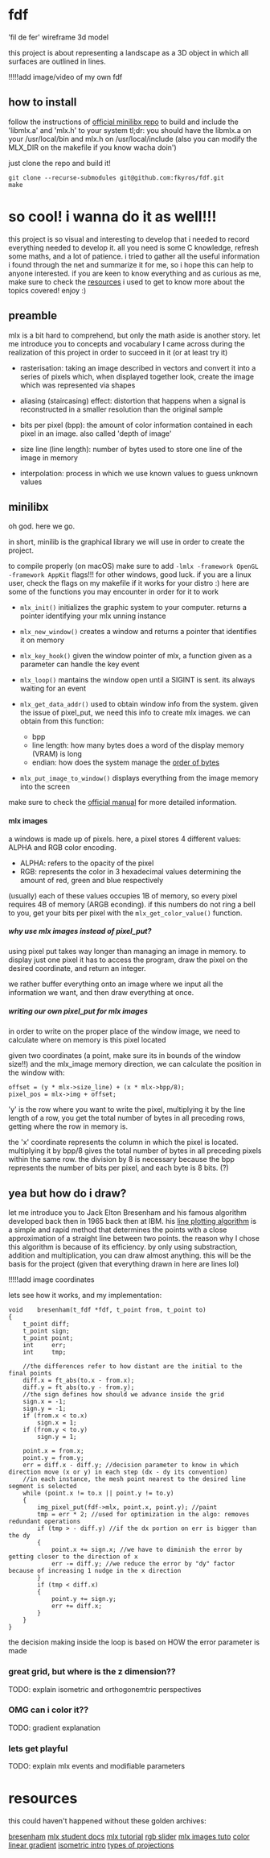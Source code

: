 # fdf
’fil de fer' wireframe 3d model

this project is about representing a landscape as a 3D object in which all surfaces are outlined in lines.

!!!!!add image/video of my own fdf

## how to install

follow the instructions of [official minilibx repo](https://github.com/42Paris/minilibx-linux) to build and include the 'libmlx.a' and 'mlx.h' to your system
    tl;dr: you should have the libmlx.a on your /usr/local/bin and mlx.h on /usr/local/include (also you can modify the MLX_DIR on the makefile if you know wacha doin')

just clone the repo and build it!
```
git clone --recurse-submodules git@github.com:fkyros/fdf.git
make
```

# so cool! i wanna do it as well!!!

this project is so visual and interesting to develop that i needed to record everything needed to develop it. all you need is some C knowledge, refresh some maths, and a lot of patience.
i tried to gather all the useful information i found through the net and summarize it for me, so i hope this can help to anyone interested. 
if you are keen to know everything and as curious as me, make sure to check the [resources](#resources) i used to get to know more about the topics covered! enjoy :)

## preamble

mlx is a bit hard to comprehend, but only the math aside is another story. let me introduce you to concepts and vocabulary I came across during the realization of this project in order to succeed in it (or at least try it)

- rasterisation: taking an image described in vectors and convert it into a series of pixels which, when displayed together look, create the image which was represented via shapes

- aliasing (staircasing) effect: distortion that happens when a signal is reconstructed in a smaller resolution than the original sample

- bits per pixel (bpp): the amount of color information contained in each pixel in an image. also called 'depth of image'

- size line (line length): number of bytes used to store one line of the image in memory

- interpolation: process in which we use known values to guess unknown values

## minilibx

oh god. here we go.

in short, minilib is the graphical library we will use in order to create the project.

to compile properly (on macOS) make sure to add `-lmlx -framework OpenGL -framework AppKit` flags!!! for other windows, good luck. if you are a linux user, check the flags on my makefile if it works for your distro :)
here are some of the functions you may encounter in order for it to work

- `mlx_init()` initializes the graphic system to your computer. returns a pointer identifying your mlx unning instance

- `mlx_new_window()` creates a window and returns a pointer that identifies it on memory

- `mlx_key_hook()` given the window pointer of mlx, a function given as a parameter can handle the key event

- `mlx_loop()` mantains the window open until a SIGINT is sent. its always waiting for an event

- `mlx_get_data_addr()` used to obtain window info from the system. given the issue of pixel\_put, we need this info to create mlx images. we can obtain from this function:
	- bpp
	- line length: how many bytes does a word of the display memory (VRAM) is long
	- endian: how does the system manage the [order of bytes](https://en.wikipedia.org/wiki/Endianness)

- `mlx_put_image_to_window()` displays everything from the image memory into the screen

make sure to check the [official manual](https://github.com/42Paris/minilibx-linux/tree/master/man/man1) for more detailed information.

#### mlx images

a windows is made up of pixels. here, a pixel stores 4 different values: ALPHA and RGB color encoding.
- ALPHA: refers to the opacity of the pixel
- RGB: represents the color in 3 hexadecimal values determining the amount of red, green and blue respectively

(usually) each of these values occupies 1B of memory, so every pixel requires 4B of memory (ARGB econding). if this numbers do not ring a bell to you, get your bits per pixel with the `mlx_get_color_value()` function.

##### why use mlx images instead of pixel\_put?

using pixel put takes way longer than managing an image in memory. to display just one pixel it has to access the program, draw the pixel on the desired coordinate, and return an integer. 

we rather buffer everything onto an image where we input all the information we want, and then draw everything at once.

##### writing our own pixel\_put for mlx images
in order to write on the proper place of the window image, we need to calculate where on memory is this pixel located

given two coordinates (a point, make sure its in bounds of the window size!!) and the mlx\_image memory direction, we can calculate the position in the window with:

	offset = (y * mlx->size_line) + (x * mlx->bpp/8);
	pixel_pos = mlx->img + offset;

'y' is the row where you want to write the pixel, multiplying it by the line length of a row, you get the total number of bytes in all preceding rows, getting where the row in memory is.

the 'x' coordinate represents the column in which the pixel is located. multiplying it by bpp/8 gives the total number of bytes in all preceding pixels within the same row. the division by 8 is necessary because the bpp represents the number of bits per pixel, and each byte is 8 bits. (?)




## yea but how do i draw?

let me introduce you to Jack Elton Bresenham and his famous algorithm developed back then in 1965 back then at IBM.
his [line plotting algorithm](https://gitlab.cecs.anu.edu.au/pages/2018-S1/courses/comp1100/assignments/02/Bresenham.pdf) is a simple and rapid method that determines the points with a close approximation of a straight line between two points. the reason why I chose this algorithm is because of its efficiency. by only using substraction, addition and multiplication, you can draw almost anything. this will be the basis for the project (given that everything drawn in here are lines lol)

!!!!!add image coordinates

lets see how it works, and my implementation:

```
void    bresenham(t_fdf *fdf, t_point from, t_point to)
{
    t_point diff;
    t_point sign;
    t_point point;
    int     err;
    int     tmp;

	//the differences refer to how distant are the initial to the final points
    diff.x = ft_abs(to.x - from.x);
    diff.y = ft_abs(to.y - from.y);
	//the sign defines how should we advance inside the grid
    sign.x = -1;
    sign.y = -1;
    if (from.x < to.x)
        sign.x = 1;
    if (from.y < to.y)
        sign.y = 1;

    point.x = from.x;
    point.y = from.y;
    err = diff.x - diff.y; //decision parameter to know in which direction move (x or y) in each step (dx - dy its convention)
    //in each instance, the mesh point nearest to the desired line segment is selected
    while (point.x != to.x || point.y != to.y)
    {
        img_pixel_put(fdf->mlx, point.x, point.y); //paint
        tmp = err * 2; //used for optimization in the algo: removes redundant operations
        if (tmp > - diff.y) //if the dx portion on err is bigger than the dy
        {
            point.x += sign.x; //we have to diminish the error by getting closer to the direction of x
            err -= diff.y; //we reduce the error by "dy" factor because of increasing 1 nudge in the x direction
        }
        if (tmp < diff.x)
        {
            point.y += sign.y;
            err += diff.x;
        }
    }
}
```
the decision making inside the loop is based on HOW the error parameter is made



### great grid, but where is the z dimension??
TODO: explain isometric and orthogonemtric perspectives

### OMG can i color it??
TODO: gradient explanation

### lets get playful
TODO: explain mlx events and modifiable parameters

# resources
this could haven't happened without these golden archives:

[bresenham](https://digitalbunker.dev/bresenhams-line-algorithm/)
[mlx student docs](https://harm-smits.github.io/42docs/libs/minilibx/getting_started.html)
[mlx tutorial](https://github.com/Gontjarow/MiniLibX/tree/master/docs)
[rgb slider](http://www.cknuckles.com/rgbsliders.html)
[mlx images tuto](https://github.com/keuhdall/images_example)
[color linear gradient](https://github.com/VBrazhnik/FdF/wiki/How-to-create-linear-gradient%3F)
[isometric intro](https://stackoverflow.com/questions/1189830/isometric-projection-in-2d-coordinate-system)
[types of projections](https://www.firstinarchitecture.co.uk/architecture-drawing-projections/)
